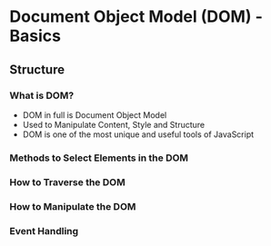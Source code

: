 # Document Object Model (DOM) - Basics

## Structure

### What is DOM?

- DOM in full is Document Object Model
- Used to Manipulate Content, Style and Structure
- DOM is one of the most unique and useful tools of JavaScript

### Methods to Select Elements in the DOM

### How to Traverse the DOM

### How to Manipulate the DOM

### Event Handling
